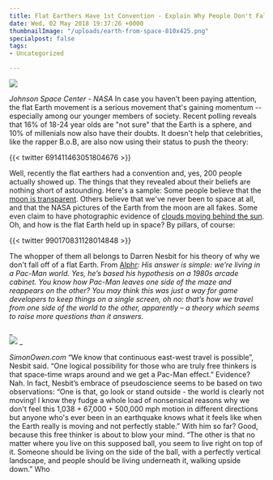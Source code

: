 ```yaml
---
title: Flat Earthers Have 1st Convention - Explain Why People Don't Fall Off the Edge
date: Wed, 02 May 2018 19:37:26 +0000
thumbnailImage: "/uploads/earth-from-space-810x425.png"
specialpost: false
tags:
- Uncategorized

---
```

![](http://newsattorneys.staging.wpengine.com/wp-content/uploads/2018/05/earth-from-space.png) 

_Johnson Space Center - NASA_ In case you haven't been paying attention, the flat Earth movement is a serious movement that's gaining momentum -- especially among our younger members of society. Recent polling reveals that 16% of 18-24 year olds are "not sure" that the Earth is a sphere, and 10% of millenials now also have their doubts. It doesn't help that celebrities, like the rapper B.o.B, are also now using their status to push the theory: 

{{< twitter 691411463051804676 >}}

Well, recently the flat earthers had a convention and, yes, 200 people actually showed up. The things that they revealed about their beliefs are nothing short of astounding. Here's a sample: Some people believe that the [moon is transparent](https://www.youtube.com/watch?v=1S_ckNeGwK8). Others believe that we've never been to space at all, and that the NASA pictures of the Earth from the moon are all fakes. Some even claim to have photographic evidence of [clouds moving behind the sun](https://www.metabunk.org/explained-why-clouds-appear-behind-the-sun-and-moon.t7084/). Oh, and how is the flat Earth held up in space? By pillars, of course: 

{{< twitter 990170831128014848 >}}

The whopper of them all belongs to Darren Nesbit for his theory of why we don't fall off of a flat Earth. From [Alphr](http://www.alphr.com/science/1009250/flat-earth-convention-pacman): _His answer is simple: we’re living in a Pac-Man world. Yes, he’s based his hypothesis on a 1980s arcade cabinet. You know how Pac-Man leaves one side of the maze and reappears on the other? You may think this was just a way for game developers to keep things on a single screen, oh no: that’s how we travel from one side of the world to the other, apparently – a theory which seems to raise more questions than it answers._

_  
![](http://newsattorneys.staging.wpengine.com/wp-content/uploads/2018/05/pacman-sam-owen.png) _

_SimonOwen.com_ “We know that continuous east-west travel is possible”, Nesbit said. “One logical possibility for those who are truly free thinkers is that space-time wraps around and we get a Pac-Man effect.” Evidence? Nah. In fact, Nesbit’s embrace of pseudoscience seems to be based on two observations: “One is that, go look or stand outside - the world is clearly not moving! I know they fudge a whole load of nonsensical reasons why we don't feel this 1,038 + 67,000 + 500,000 mph motion in different directions but anyone who's ever been in an earthquake knows what it feels like when the Earth really is moving and not perfectly stable.” With him so far? Good, because this free thinker is about to blow your mind. “The other is that no matter where you live on this supposed ball, you seem to live right on top of it. Someone should be living on the side of the ball, with a perfectly vertical landscape, and people should be living underneath it, walking upside down.” Who